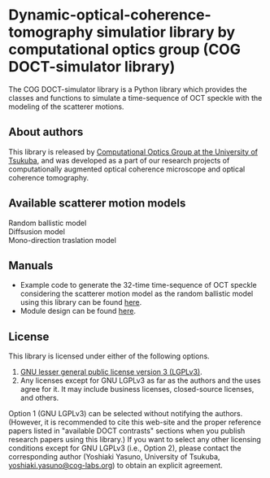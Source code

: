 # Dynamic-optical-coherence-tomography simulatior library by computational optics group (COG DOCT-simulator library) 


The COG DOCT-simulator library is a Python library which provides the classes and functions to simulate a time-sequence of OCT speckle with the modeling of the scatterer motions.

About authors
--------------
This library is released by [Computational Optics Group at the University of Tsukuba](https://cog-news.blogspot.com/), and was developed as a part of our research projects of computationally augmented optical coherence microscope and optical coherence tomography.

Available scatterer motion models
---------------------------
Random ballistic model  
Diffsusion model  
Mono-direction traslation model

Manuals
------------------------
- Example code to generate the 32-time time-sequence of OCT speckle considering the scatterer motion model as the random ballistic model using this library can be found [here](example.py).
- Module design can be found [here](documents\Module_design.docx).

License
-----------------------
This library is licensed under either of the following options.
1. [GNU lesser general public license version 3 (LGPLv3)](LICENSE.md).
2. Any licenses except for GNU LGPLv3 as far as the authors and the uses agree for it. It may include business licenses, closed-source licenses, and others. 
 
Option 1 (GNU LGPLv3) can be selected without notifying the authors. (However, it is recommended to cite this web-site and the proper reference papers listed in "available DOCT contrasts" sections when you publish research papers using this library.)
If you want to select any other licensing conditions except for GNU LGPLv3 (i.e., Option 2), please contact the corresponding author (Yoshiaki Yasuno, University of Tsukuba, <yoshiaki.yasuno@cog-labs.org>) to obtain an explicit agreement.
